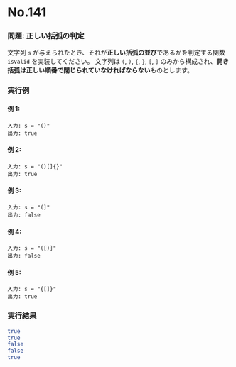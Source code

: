 # No.141

### **問題: 正しい括弧の判定**

文字列 `s` が与えられたとき、それが**正しい括弧の並び**であるかを判定する関数 `isValid` を実装してください。
文字列は `(`, `)`, `{`, `}`, `[`, `]` のみから構成され、**開き括弧は正しい順番で閉じられていなければならない**ものとします。

### **実行例**

#### 例 1:

```
入力: s = "()"
出力: true
```

#### 例 2:

```
入力: s = "()[]{}"
出力: true
```

#### 例 3:

```
入力: s = "(]"
出力: false
```

#### 例 4:

```
入力: s = "([)]"
出力: false
```

#### 例 5:

```
入力: s = "{[]}"
出力: true
```

### **実行結果**

```sh
true
true
false
false
true
```
